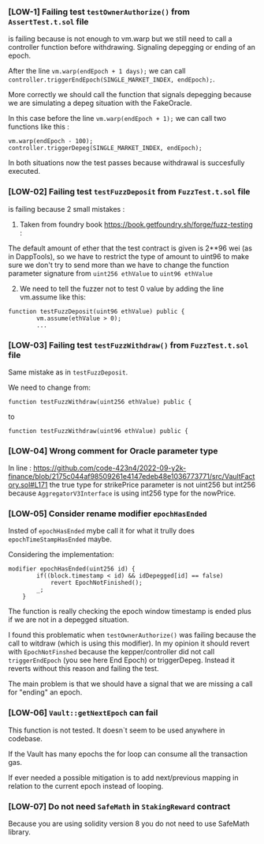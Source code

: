 ### [LOW-1] Failing test ``testOwnerAuthorize()`` from ``AssertTest.t.sol`` file

is failing because is not enough to vm.warp but we still need to call a controller function before withdrawing. Signaling depegging or ending of an epoch.

After the line ``vm.warp(endEpoch + 1 days);`` we can call ``controller.triggerEndEpoch(SINGLE_MARKET_INDEX, endEpoch);``.  

More correctly we should call the function that signals depegging because we are simulating a depeg situation with the FakeOracle.

In this case before the line ``vm.warp(endEpoch + 1);`` we can call two functions like this :

```
vm.warp(endEpoch - 100);
controller.triggerDepeg(SINGLE_MARKET_INDEX, endEpoch);
```

In both situations now the test passes because withdrawal is succesfully executed.

### [LOW-02] Failing test ``testFuzzDeposit`` from ``FuzzTest.t.sol`` file

is failing because 2 small mistakes :

1) Taken from foundry book https://book.getfoundry.sh/forge/fuzz-testing :

The default amount of ether that the test contract is given is 2**96 wei (as in DappTools), so we have to restrict the type of amount to uint96 to make sure we don't try to send more than we have to change the function parameter signature from ``uint256 ethValue`` to ``uint96 ethValue``

2) We need to tell the fuzzer not to test 0 value by adding the line vm.assume like this:

```
function testFuzzDeposit(uint96 ethValue) public {
        vm.assume(ethValue > 0);
        ...
```


### [LOW-03] Failing test ``testFuzzWithdraw()`` from ``FuzzTest.t.sol`` file

Same mistake as in ``testFuzzDeposit``. 

We need to change from:

```
function testFuzzWithdraw(uint256 ethValue) public {
```

to

```
function testFuzzWithdraw(uint96 ethValue) public {
```

### [LOW-04] Wrong comment for Oracle parameter type
In line :
 https://github.com/code-423n4/2022-09-y2k-finance/blob/2175c044af98509261e4147edeb48e1036773771/src/VaultFactory.sol#L171 the true type for strikePrice parameter is not uint256 but int256 because ``AggregatorV3Interface`` is using int256 type for the nowPrice.


### [LOW-05] Consider rename modifier ``epochHasEnded``

Insted of ``epochHasEnded`` mybe call it for what it trully does ``epochTimeStampHasEnded`` maybe. 

Considering the implementation:

```
modifier epochHasEnded(uint256 id) {
        if((block.timestamp < id) && idDepegged[id] == false)
            revert EpochNotFinished();
        _;
    }
```
The function is really checking the epoch window timestamp is ended plus if we are not in a depegged situation.

I found this problematic when ``testOwnerAuthorize()`` was failing because the call to witdraw (which is using this modifier). In my opinion it should revert with ``EpochNotFinshed`` because the kepper/controller did not call ``triggerEndEpoch`` (you see here End Epoch) or triggerDepeg. Instead it reverts without this reason and failing the test.

The main problem is that we should have a signal that we are missing a call for "ending" an epoch.

### [LOW-06] ``Vault::getNextEpoch`` can fail

This function is not tested. It doesn`t seem to be used anywhere in codebase.

If the Vault has many epochs the for loop can consume all the transaction gas.

If ever needed a possible mitigation is to add next/previous mapping in relation to the current epoch instead of looping.

### [LOW-07] Do not need ``SafeMath`` in ``StakingReward`` contract

Because you are using solidity version 8 you do not need to use SafeMath library.